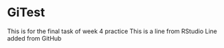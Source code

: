 # GiTest
This is for the final task of week 4 practice
This is a line from RStudio
Line added from GitHub
